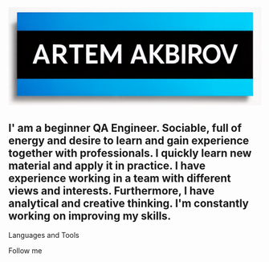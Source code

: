 [![Header](https://github.com/artmakbrv/artmakbrv/blob/main/assets/image123.png)](https://www.linkedin.com/in/artem-akbirov-6b25142b7/)

## I' am a beginner QA Engineer. Sociable, full of energy and desire to learn and gain experience together with professionals. I quickly learn new material and apply it in practice. I have experience working in a team with different views and interests. Furthermore, I have analytical and creative thinking. I'm constantly working on improving my skills.

Languages and Tools

Follow me